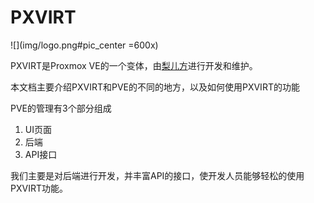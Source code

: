 # PXVIRT 

![](img/logo.png#pic_center =600x)

PXVIRT是Proxmox VE的一个变体，由[梨儿方](https://www.lierfang.com)进行开发和维护。

本文档主要介绍PXVIRT和PVE的不同的地方，以及如何使用PXVIRT的功能

PVE的管理有3个部分组成

1. UI页面
2. 后端
3. API接口

我们主要是对后端进行开发，并丰富API的接口，使开发人员能够轻松的使用PXVIRT功能。


